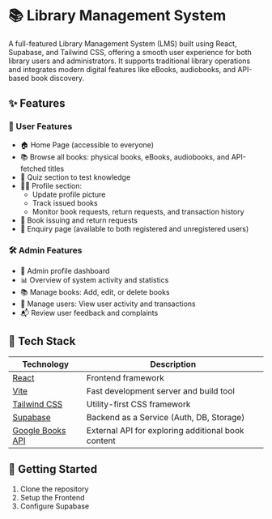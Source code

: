 # 📚 Library Management System
A full-featured Library Management System (LMS) built using React, Supabase, and Tailwind CSS, offering a smooth user experience for both library users and administrators. It supports traditional library operations and integrates modern digital features like eBooks, audiobooks, and API-based book discovery.

## ✨ Features
### 👥 User Features
- 🏠 Home Page (accessible to everyone)
- 📚 Browse all books: physical books, eBooks, audiobooks, and API-fetched titles
- 🧠 Quiz section to test knowledge
- 🙍‍♂️ Profile section:
    - Update profile picture
    - Track issued books
    - Monitor book requests, return requests, and transaction history
- 📖 Book issuing and return requests
- 📨 Enquiry page (available to both registered and unregistered users)

### 🛠️ Admin Features
- 👤 Admin profile dashboard
- 📊 Overview of system activity and statistics
- 📚 Manage books: Add, edit, or delete books
- 👥 Manage users: View user activity and transactions
- 📬 Review user feedback and complaints

## 🧰 Tech Stack
| Technology                                              | Description                                        |
| ------------------------------------------------------- | -------------------------------------------------- |
| [React](https://reactjs.org/)                           | Frontend framework                                 |
| [Vite](https://vitejs.dev/)                             | Fast development server and build tool             |
| [Tailwind CSS](https://tailwindcss.com/)                | Utility-first CSS framework                        |
| [Supabase](https://supabase.com/)                       | Backend as a Service (Auth, DB, Storage)           |
| [Google Books API](https://developers.google.com/books) | External API for exploring additional book content |

## 🔧 Getting Started
1. Clone the repository
2. Setup the Frontend
3. Configure Supabase
